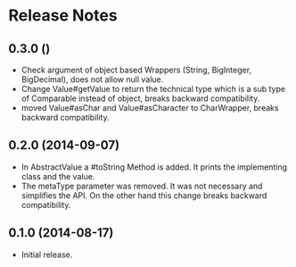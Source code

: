 # Release Notes


## 0.3.0 ()
- Check argument of object based Wrappers (String, BigInteger, BigDecimal), does not allow null value.
- Change Value#getValue to return the technical type which is a sub type of Comparable instead of object,
  breaks backward compatibility.
- moved Value#asChar and Value#asCharacter to CharWrapper, breaks backward compatibility.

## 0.2.0 (2014-09-07)
- In AbstractValue a #toString Method is added. It prints the implementing class and the value.
- The metaType parameter was removed. It was not necessary and simplifies the API. On the other
  hand this change breaks backward compatibility.

## 0.1.0 (2014-08-17)
- Initial release.
